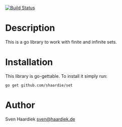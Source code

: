 [![Build Status](https://travis-ci.org/shaardie/set.svg?branch=master)](https://travis-ci.org/shaardie/set)


# Description

This is a go library to work with finite and infinite sets.

# Installation

This library is go-gettable. To install it simply run:

    go get github.com/shaardie/set

# Author

Sven Haardiek <sven@haardiek.de>

